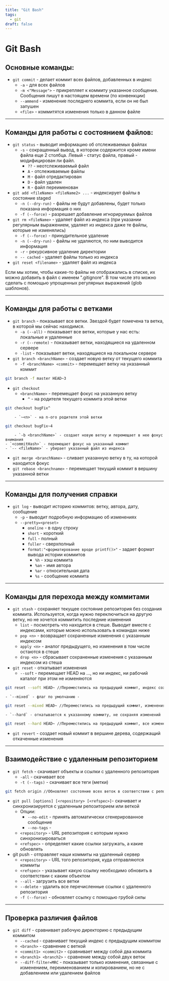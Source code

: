 ```yaml
---
title: "Git Bash"
tags:
  - git
draft: false
---
```


# Git Bash

## Основные команды:

- `git commit` - делает коммит всех файлов, добавленных в индекс
    - `-a` - для всех файлов
    - `-m <"Message">` - прикрепляет к коммиту указанное сообщение. Сообщения пишут в настоящем времени (по конвенкции)
    - `--ammend` - изменение последнего коммита, если он не был запушен
    - `<file>` - коммитятся изменения только в данном файле

* * *

## Команды для работы с состоянием файлов:

- `git status` - выводит информацию об отслеживаемых файлах
    - `-s` - сокращенный вывод, в котором содержится кроме имени файла еще 2 столбца. Левый - статус файла, правый - модифицирован ли файл.
        - `??` - неотслеживаемый файл
        - `A` - отслеживаемые файлы
        - `M` - файл отредактирован
        - `D` - файл удален
        - `R` - файл переименован
- `git add <fileName> <fileName2> ...` - индексирует файлы в состояние staged
    - `-n (--dry-run)` - файлы не будут добавлены, будет только показана информация о них
    - `-f (--force)` - разрешает добавление игнорируемых файлов
- `git rm <fileName>` - удаляет файл из индекса (при указании регулярным выражением, удаляет из индекса даже те файлы, которые не изменялись)
    - `-f (--force)` - принудительное удаление
    - `-n (--dry-run)` - файлы не удаляются, по ним выводится информация
    - `-r` - рекурсивное удаление директории
    - `-- cached` - удаляет файлы только из индекса
- `git reset <filename>` - удаляет файл из индекса

Если мы хотим, чтобы какие-то файлы не отображались в списке, их можно добавить в файл с именем ".gitignore". В том числе это можно сделать с помощью упрощенных регулярных выражений (glob шаблонов).

* * *

## Команды для работы с ветками

- `git branch` - показывает все ветки. Звездой будет помечена та ветка, в которой мы сейчас находимся.
    - `-a (--all)` - показывает все ветки, которые у нас есть: локальные и удаленные
    - `-r (--remote)` - показывает ветки, находящиеся на удаленном сервере
    - `-list` - показывает ветки, находящиеся на локальном сервере
- `git branch <branchName>` - создает новую ветку от текущего коммита
    - `-f <branchName> <commit>` - перемещает ветку на указанный коммит
```sh
git branch -f master HEAD~3
```
- `git checkout`
    - `<branchName>` - перемещает фокус на указанную ветку
        - `^` - на родителя текущего коммита этой ветки
```sh
git checkout bugFix^
```
        - `~<n>` - на n-ого родителя этой ветки
```sh
git checkout bugFix~4
```
        - `-b <branchName>` - создает новую ветку и перемещает в нее фокус внимания
    - `<commitHash>` - перемещает фокус на указанный коммит
    - `-- <fileName>` - убирает указанный файл из индекса
- `git merge <branchName>` - сливает указанную ветку в ту, на которой находится фокус
- `git rebase <branchname>` - перемещает текущий коммит в вершину указанной ветки

---
## Команды для получения справки

- `git log` - выводит историю коммитов: ветку, автора, дату, сообщение
    - `-p` - выводит подробную информацию об изменениях
    - `--pretty=<preset>`
        - `oneline` - в одну строку
        - `short` - короткий
        - `full` - полный
        - `fuller` - сверхполный
        - `format:"<форматирование вроде printf()>"` - задает формат вывода истории коммитов
            - `%h` - хэш коммита
            - `%an` - имя автора
            - `%ar` - относительная дата
            - `%s` - сообщение коммита

---
## Команды для перехода между коммитами

- `git stash` - сохраняет текущее состояние репозитория без создания коммита. Используется, когда нужно переключиться на другую ветку, но не хочется коммитить последние изменения
    - `list` - посмотреть что находится в стеше. Выводит вместе с индексами, которые можно использовать в командах ниже
    - `pop <n>` - возвращает сохраненные изменения с указанным индексом
    - `apply <n>` - аналог предыдущего, но изменения в том числе остаются в стеше
    - `drop <n>` - сбрасывает сохраненные изменения с указанным индексом из стеша
- `git reset` - откатывает изменения
    - `--soft` - перемещает HEAD на ..., но ни индекс, ни рабочий каталог при этом не изменяются
```sh
git reset --soft HEAD~ //Переместились на предыдущий коммит, индекс сохранился
```
    - `--mixed` - флаг по умолчанию -
```sh
git reset --mixed HEAD~ //Переместились на предыдущий коммит, изменения не включены в коммит
```
    - `--hard` - откатывается к указанному коммиту, не сохраняя изменений
```sh
git reset --hard HEAD~ //Переместились на предыдущий коммит, все изменения откачены до состояния предыдущего коммита
```
- `git revert` - создает новый коммит в вершине дерева, содержащий откаченные изменения
  

---
## Взаимодействие с удаленным репозиторием

- `git fetch` - скачивает объекты и ссылки с удаленного репозитория
    - `-all` - скачивает все
    - `-t (--tags)` - скачивает все теги (метки)
```sh
git fetch origin //Обновляет состояние всех веток в соответствии с репозиторием origin
```

- `git pull [options] [<repository> [<refspec>]`- скачивает и синхронизируется с удаленным репозиторием или веткой
    - Опции:
        - `--no-edit` - принять автоматически сгенерированное сообщение
        - `--no-tags` -
    - `<repository>` - URL репозитория с которым нужно синхронизироваться
    - `<refspec>` - определяет какие ссылки загружать, а какие обновлять
- git push - отправляет наши коммиты на удаленный сервер
    - `<repository>` - URL того репозитория, куда отправляются коммиты
    - `<refspec>` - указывает какую ссылку необходимо обновить в соответствии с каким объектом
    - `--all` - загрузить все ветки
    - `--delete` - удалить все перечисленные ссылки с удаленного репозитория
    - `-f (--force)` - обновляет ссылку с помощью грубой силы

---
## Проверка различия файлов

- `git diff` - сравнивает рабочую директорию с предыдущим коммитом
    - `--cached` - сравнивает текущий индекс с предыдущим коммитом
    - `<branch>` - сравнение с веткой
    - `<commit1> <commit2>` - сравнивает между собой два коммита
    - `<branch1> <branch2>` - сравнение между собой двух веток
    - `--diff-filter=MRC` - показывает только изменения, связанные с изменением, переименованием и копированием, но не с добавлением или удалением файлов

